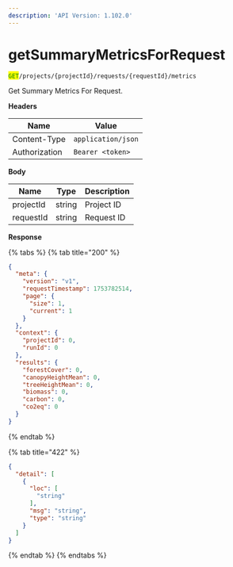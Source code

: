 ```yaml
---
description: 'API Version: 1.102.0'
---
```


# getSummaryMetricsForRequest

<mark style="color:green;">`GET`</mark>`/projects/{projectId}/requests/{requestId}/metrics`

Get Summary Metrics For Request.

**Headers**

| Name          | Value              |
| ------------- | ------------------ |
| Content-Type  | `application/json` |
| Authorization | `Bearer <token>`   |

**Body**

| Name      | Type   | Description |
| --------- | ------ | ----------- |
| projectId | string | Project ID  |
| requestId | string | Request ID  |

**Response**

{% tabs %}
{% tab title="200" %}
```json
{
  "meta": {
    "version": "v1",
    "requestTimestamp": 1753782514,
    "page": {
      "size": 1,
      "current": 1
    }
  },
  "context": {
    "projectId": 0,
    "runId": 0
  },
  "results": {
    "forestCover": 0,
    "canopyHeightMean": 0,
    "treeHeightMean": 0,
    "biomass": 0,
    "carbon": 0,
    "co2eq": 0
  }
}
```
{% endtab %}

{% tab title="422" %}
```json
{
  "detail": [
    {
      "loc": [
        "string"
      ],
      "msg": "string",
      "type": "string"
    }
  ]
}
```
{% endtab %}
{% endtabs %}
